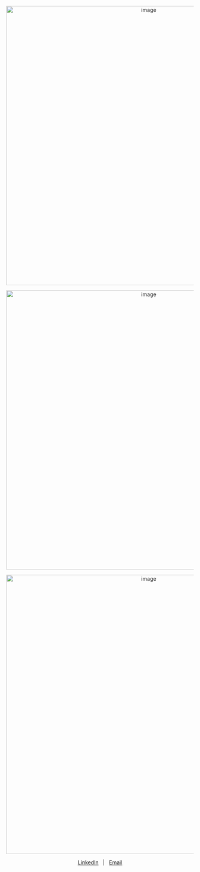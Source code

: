 
<p align="center">
  <img src="https://github.com/AveryCS/AveryCS/assets/97619724/3a951d46-0cb2-4d80-a0f2-ef60215fe567" alt="image" width="750">
</p>







<p align="center">
  <img src="https://github.com/AveryCS/AveryCS/assets/97619724/2346bdd1-0941-4572-8426-5cdfec54512c" alt="image" width="750">
</p>
<p align="center">
  <img src="https://github.com/AveryCS/AveryCS/assets/97619724/c63d3186-278e-440e-9ca8-369451856a7a" alt="image" width="750">
<p align="center">
  <a href="https://www.linkedin.com/in/averycs">LinkedIn</a>
  &nbsp; | &nbsp;
  <a href="mailto:Averydcs@gmail.com">Email</a>
</p>










<!--
**AveryCS/AveryCS** is a ✨ _special_ ✨ repository because its `README.md` (this file) appears on your GitHub profile.
[![GitHub Streak](https://github-readme-streak-stats.herokuapp.com/?user=AveryCS)](https://git.io/streak-stats)


[![Top Langs](https://github-readme-stats.vercel.app/api/top-langs/?username=AveryCS)](https://github.com/AveryCS/github-readme-stats)

[![Top Langs](https://github-readme-stats.vercel.app/api/top-langs/?username=AveryCS&layout=donut)](https://github.com/AveryCS/github-readme-stats)

![LeetCode Card](https://leetcode-card.vercel.app/api?username=AveryCS&style=dark)


Here are some ideas to get you started:

- 🔭 I’m currently working on ...
- 🌱 I’m currently learning ...
- 👯 I’m looking to collaborate on ...
- 🤔 I’m looking for help with ...
- 💬 Ask me about ...
- 📫 How to reach me: ...
- 😄 Pronouns: ...
- ⚡ Fun fact: ...
-->



